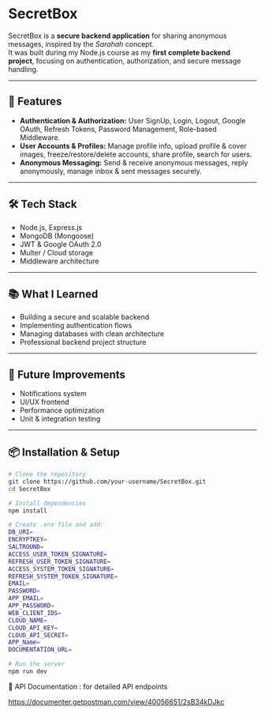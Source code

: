 # SecretBox  

SecretBox is a **secure backend application** for sharing anonymous messages, inspired by the *Sarahah* concept.  
It was built during my Node.js course as my **first complete backend project**, focusing on authentication, authorization, and secure message handling.  

---

## 🚀 Features  

- **Authentication & Authorization:** User SignUp, Login, Logout, Google OAuth, Refresh Tokens, Password Management, Role-based Middleware.  
- **User Accounts & Profiles:** Manage profile info, upload profile & cover images, freeze/restore/delete accounts, share profile, search for users.  
- **Anonymous Messaging:** Send & receive anonymous messages, reply anonymously, manage inbox & sent messages securely.  

---

## 🛠️ Tech Stack  
- Node.js, Express.js  
- MongoDB (Mongoose)  
- JWT & Google OAuth 2.0  
- Multer / Cloud storage  
- Middleware architecture  

---

## 📚 What I Learned  
- Building a secure and scalable backend  
- Implementing authentication flows  
- Managing databases with clean architecture  
- Professional backend project structure  

---

## 🔮 Future Improvements  
- Notifications system  
- UI/UX frontend  
- Performance optimization  
- Unit & integration testing  

---

## 📦 Installation & Setup  

```bash
# Clone the repository
git clone https://github.com/your-username/SecretBox.git
cd SecretBox

# Install dependencies
npm install

# Create .env file and add:
DB_URI=
ENCRYPTKEY=
SALTROUND=
ACCESS_USER_TOKEN_SIGNATURE=
REFRESH_USER_TOKEN_SIGNATURE=
ACCESS_SYSTEM_TOKEN_SIGNATURE=
REFRESH_SYSTEM_TOKEN_SIGNATURE=
EMAIL=
PASSWORD=
APP_EMAIL=
APP_PASSWORD=
WEB_CLIENT_IDS=
CLOUD_NAME=
CLOUD_API_KEY=
CLOUD_API_SECRET=
APP_Name=
DOCUMENTATION_URL=

# Run the server
npm run dev

```

📖 API Documentation :  for detailed API endpoints

https://documenter.getpostman.com/view/40056651/2sB34kDJkc

